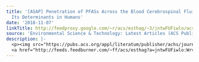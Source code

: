 ```yaml
---
title: '[ASAP] Penetration of PFASs Across the Blood Cerebrospinal Fluid Barrier and
  Its Determinants in Humans'
date: '2018-11-07'
linkTitle: http://feedproxy.google.com/~r/acs/esthag/~3/jntwFUFiwlo/acs.est.8b04550
source: 'Environmental Science & Technology: Latest Articles (ACS Publications)'
description: |-
  <p><img src="https://pubs.acs.org/appl/literatum/publisher/achs/journals/content/esthag/0/esthag.ahead-of-print/acs.est.8b04550/20181106/images/medium/es-2018-04550x_0004.gif" alt="TOC Graphic"/></p><div><cite>Environmental Science & Technology</cite></div><div>DOI: 10.1021/acs.est.8b04550</div><div class="feedflare">
  <a href="http://feeds.feedburner.com/~ff/acs/esthag?a=jntwFUFiwlo:WrvdEwQYZNg:yIl2AUoC8zA"><img src="http://feeds.feedburner.com/~ff/acs/esthag?d=yIl2AUoC8zA" border="0"></img></a>
---
```

